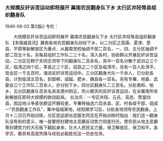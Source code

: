 ### 大规模反奸诉苦运动即将展开  冀南农民翻身队下乡  太行区井陉等县组织翻身队

1946-08-03
第2版()
专栏：

　　大规模反奸诉苦运动即将展开
    冀南农民翻身队下乡
    太行区井陉等县组织翻身队
    【本报威县讯】冀南各地农民翻身队纷纷下乡。以二分区之高唐、夏津、恩县、平原等新解放区为重点，从冀南党校抽调干部二百名，一、四、五分区抽调干部二百五十名，另每县组织工作队二三十名，深入各村，协助群众开展反奸诉苦运动。二分区在韩宁夫同志领导下的翻身队二百余名，其中一百名分散于武训之三个区，临清之四个区，莘县之三个区，冠县之二个区及临清市，另有一百人赴清平。现全区一千五百村，涌进反奸诉苦运动中。三分区翻身大队一千余人，已分赴各县，计到临漳五百名，到邯郸、成磁、肥乡、魏县各一百名。另有专署、地委、武委会三个工作队二百余人，亦分别下乡。四分区翻身队二三百名，分赴南和、柏乡，五分区翻身队百余名突击德州附近，热火朝天的反奸诉苦运动，在全冀南所有新解放区即将大规模的掀动起来。
    长治讯：一专区井陉、元氏、高邑、赞皇四县，因边地斗争紧张群运开展较差，专署特抽选六百余县、区、村各级干部、组成一“农民翻身工作队”，集中临城某地，经短期学习后，分赴各地领导农民翻身。上月十二日已开始训练，分区民运部长武振生同志在开始训练时指出：我们这一翻身队没有别的意义，唯一是要把封建地主恶霸反动势力彻底扫光，使农民从地主恶霸等封建势力的大石板下翻起身来，壮大人民民主力量，保卫解放区，保卫和平。各学员，都具有高度热情与经验必能胜任这一历史任务。
